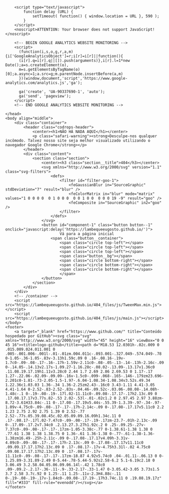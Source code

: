 <!DOCTYPE html>
<html lang="pt-BR" class="no-js">
	<head>
		<meta charset="UTF-8" />
		<meta http-equiv="X-UA-Compatible" content="IE=edge">
		<meta name="viewport" content="width=device-width, initial-scale=1">
		<title>ERRO 404 | LAMBE QUE EU GOSTO</title>
		<link rel="shortcut icon" href="https://lambequeeugosto.github.io/icon/favicon.ico">
        <link rel="stylesheet" type="text/css" href="https://lambequeeugosto.github.io/404_files/css/normalize.css" />
		<link rel="stylesheet" type="text/css" href="https://lambequeeugosto.github.io/404_files/css/main.css" />
		<!--[if IE]>
			<script src="http://html5shiv.googlecode.com/svn/trunk/html5.js"></script>
		<![endif]-->
		<link href='https://fonts.googleapis.com/css?family=Montserrat|Fredoka+One' rel='stylesheet' type='text/css'>

        <script type="text/javascript">
            function delay (URL) {
                setTimeout( function() { window.location = URL }, 590 );
            }
        </script>
        <noscript>ATTENTION: Your browser does not support JavaScript!</noscript>

        <!-- BEGIN GOOGLE ANALYTICS WEBSITE MONITORING -->
        <script>
          (function(i,s,o,g,r,a,m){i['GoogleAnalyticsObject']=r;i[r]=i[r]||function(){
          (i[r].q=i[r].q||[]).push(arguments)},i[r].l=1*new Date();a=s.createElement(o),
          m=s.getElementsByTagName(o)[0];a.async=1;a.src=g;m.parentNode.insertBefore(a,m)
          })(window,document,'script','https://www.google-analytics.com/analytics.js','ga');

          ga('create', 'UA-90337690-1', 'auto');
          ga('send', 'pageview');
        </script>
        <!-- END GOOGLE ANALYTICS WEBSITE MONITORING -->

	</head>
	<body align="middle">
		<div class="container">
			<header class="codrops-header">
				<center><h1>NÃO HÁ NADA AQUI</h1></center>
				<p class="safari-warning"><strong>Desculpe-nos qualquer incômodo. Talvez nosso site seja melhor visualizado utilizando o navegador Google Chrome</strong></p>
			</header>
			<div class="content">
				<section class="section">
					<center><h3 class="section__title">404</h3></center>
					<svg xmlns="http://www.w3.org/2000/svg" version="1.1" class="svg-filters">
						<defs>
							<filter id="filter-goo-1">
								<feGaussianBlur in="SourceGraphic" stdDeviation="7" result="blur" />
								<feColorMatrix in="blur" mode="matrix" values="1 0 0 0 0  0 1 0 0 0  0 0 1 0 0  0 0 0 19 -9" result="goo" />
								<feComposite in="SourceGraphic" in2="goo" />
							</filter>
						</defs>
					</svg>
                    <button id="component-1" class="button button--1" onclick="javascript:delay('https://lambequeeugosto.github.io/')">
                            Vá para a página inicial
						<span class="button__container">
							<span class="circle top-left"></span>
							<span class="circle top-left"></span>
							<span class="circle top-left"></span>
							<span class="button__bg"></span>
							<span class="circle bottom-right"></span>
							<span class="circle bottom-right"></span>
							<span class="circle bottom-right"></span>
                            </span>
                    </button>
				</section>
			</div>
		</div>
		<!-- /container -->
		<script src="https://lambequeeugosto.github.io/404_files/js/TweenMax.min.js"></script>
		<script src="https://lambequeeugosto.github.io/404_files/js/main.js"></script>
	</body>
    <footer>
        <a target="_blank" href="https://www.github.com/" title="Conteúdo hospedado por GitHub"><svg class="svg" xmlns="http://www.w3.org/2000/svg" width="45" height="16" viewBox="0 0 45 16"><title>logo-github</title><path d="M18.53 12.0301h-.02c.009 0 .015.009.024.011.001 0 .005-.001.006-.001l-.01-.01zm.004.011c-.093.001-.327.049-.574.049-.78 0-1.05-.36-1.05-.83v-3.13h1.59c.09 0 .16-.08.16-.19v-1.7c0-.09-.08-.17-.16-.17h-1.59v-2.11c0-.08-.05-.13-.14-.13h-2.16c-.09 0-.14.05-.14.13v2.17s-1.09.27-1.16.28c-.08.02-.13.09-.13.17v1.36c0 .11.08.19.17.19h1.11v3.28c0 2.44 1.7 2.69 2.86 2.69.53 0 1.17-.17 1.27-.22.06-.02.09-.09.09-.16v-1.5c0-.099-.068-.165-.146-.179zm23.696-2.201c0-1.81-.73-2.05-1.5-1.97-.6.04-1.08.34-1.08.34v3.52s.49.34 1.22.36c1.03.03 1.36-.34 1.36-2.25zm2.43-.16c0 3.43-1.11 4.41-3.05 4.41-1.64 0-2.52-.83-2.52-.83s-.04.46-.09.52c-.03.06-.08.08-.14.08h-1.48c-.1 0-.19-.08-.19-.17l.02-11.11c0-.09.08-.17.17-.17h2.13c.09 0 .17.08.17.17v3.77s.82-.53 2.02-.53l-.01-.02c1.2 0 2.97.45 2.97 3.88zm-8.72-3.61H33.84c-.11 0-.17.08-.17.19v5.44s-.55.39-1.3.39-.97-.34-.97-1.09v-4.75c0-.09-.08-.17-.17-.17h-2.14c-.09 0-.17.08-.17.17v5.11c0 2.2 1.23 2.75 2.92 2.75 1.39 0 2.52-.77 2.52-.77s.05.39.08.45c.02.05.09.09.16.09h1.34c.11 0 .17-.08.17-.17l.02-7.47c0-.09-.08-.17-.19-.17zm-23.7-.01h-2.13c-.09 0-.17.09-.17.2v7.34c0 .2.13.27.3.27h1.92c.2 0 .25-.09.25-.27v-7.37c0-.09-.08-.17-.17-.17zm-1.05-3.38c-.77 0-1.38.61-1.38 1.38 0 .77.61 1.38 1.38 1.38.75 0 1.36-.61 1.36-1.38 0-.77-.61-1.38-1.36-1.38zm16.49-.25h-2.11c-.09 0-.17.08-.17.17v4.09h-3.31v-4.09c0-.09-.08-.17-.17-.17h-2.13c-.09 0-.17.08-.17.17v11.11c0 .09.09.17.17.17h2.13c.09 0 .17-.08.17-.17v-4.75h3.31l-.02 4.75c0 .09.08.17.17.17h2.13c.09 0 .17-.08.17-.17v-11.11c0-.09-.08-.17-.17-.17zm-18.87 4.92v5.74c0 .04-.01.11-.06.13 0 0-1.25.89-3.31.89-2.49 0-5.44-.78-5.44-5.92s2.58-6.2 5.1-6.19c2.18 0 3.06.49 3.2.58.04.05.06.09.06.14l-.42 1.78c0 .09-.09.2-.2.17-.36-.11-.9-.33-2.17-.33-1.47 0-3.05.42-3.05 3.73s1.5 3.7 2.58 3.7c.92 0 1.25-.11 1.25-.11v-2.3H4.88c-.11 0-.19-.08-.19-.17v-1.84c0-.09.08-.17.19-.17h3.74c.11 0 .19.08.19.17z" fill="#333" fill-rule="evenodd"/></svg></a>
    </footer>
</html>
